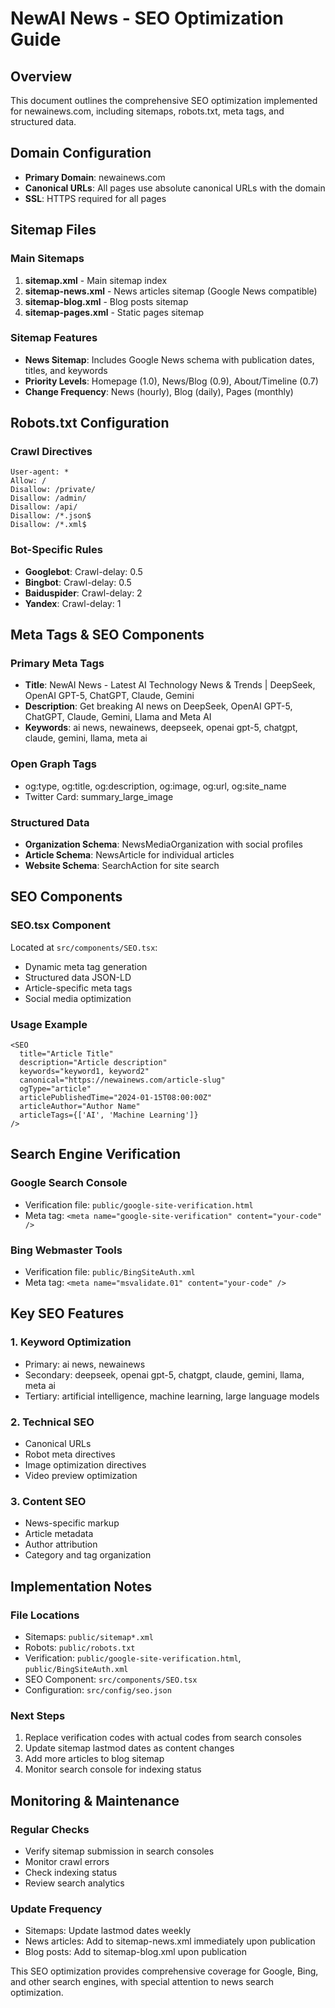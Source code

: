 # NewAI News - SEO Optimization Guide

## Overview
This document outlines the comprehensive SEO optimization implemented for newainews.com, including sitemaps, robots.txt, meta tags, and structured data.

## Domain Configuration
- **Primary Domain**: newainews.com
- **Canonical URLs**: All pages use absolute canonical URLs with the domain
- **SSL**: HTTPS required for all pages

## Sitemap Files

### Main Sitemaps
1. **sitemap.xml** - Main sitemap index
2. **sitemap-news.xml** - News articles sitemap (Google News compatible)
3. **sitemap-blog.xml** - Blog posts sitemap
4. **sitemap-pages.xml** - Static pages sitemap

### Sitemap Features
- **News Sitemap**: Includes Google News schema with publication dates, titles, and keywords
- **Priority Levels**: Homepage (1.0), News/Blog (0.9), About/Timeline (0.7)
- **Change Frequency**: News (hourly), Blog (daily), Pages (monthly)

## Robots.txt Configuration

### Crawl Directives
```
User-agent: *
Allow: /
Disallow: /private/
Disallow: /admin/
Disallow: /api/
Disallow: /*.json$
Disallow: /*.xml$
```

### Bot-Specific Rules
- **Googlebot**: Crawl-delay: 0.5
- **Bingbot**: Crawl-delay: 0.5
- **Baiduspider**: Crawl-delay: 2
- **Yandex**: Crawl-delay: 1

## Meta Tags & SEO Components

### Primary Meta Tags
- **Title**: NewAI News - Latest AI Technology News & Trends | DeepSeek, OpenAI GPT-5, ChatGPT, Claude, Gemini
- **Description**: Get breaking AI news on DeepSeek, OpenAI GPT-5, ChatGPT, Claude, Gemini, Llama and Meta AI
- **Keywords**: ai news, newainews, deepseek, openai gpt-5, chatgpt, claude, gemini, llama, meta ai

### Open Graph Tags
- og:type, og:title, og:description, og:image, og:url, og:site_name
- Twitter Card: summary_large_image

### Structured Data
- **Organization Schema**: NewsMediaOrganization with social profiles
- **Article Schema**: NewsArticle for individual articles
- **Website Schema**: SearchAction for site search

## SEO Components

### SEO.tsx Component
Located at `src/components/SEO.tsx`:
- Dynamic meta tag generation
- Structured data JSON-LD
- Article-specific meta tags
- Social media optimization

### Usage Example
```tsx
<SEO
  title="Article Title"
  description="Article description"
  keywords="keyword1, keyword2"
  canonical="https://newainews.com/article-slug"
  ogType="article"
  articlePublishedTime="2024-01-15T08:00:00Z"
  articleAuthor="Author Name"
  articleTags={['AI', 'Machine Learning']}
/>
```

## Search Engine Verification

### Google Search Console
- Verification file: `public/google-site-verification.html`
- Meta tag: `<meta name="google-site-verification" content="your-code" />`

### Bing Webmaster Tools
- Verification file: `public/BingSiteAuth.xml`
- Meta tag: `<meta name="msvalidate.01" content="your-code" />`

## Key SEO Features

### 1. Keyword Optimization
- Primary: ai news, newainews
- Secondary: deepseek, openai gpt-5, chatgpt, claude, gemini, llama, meta ai
- Tertiary: artificial intelligence, machine learning, large language models

### 2. Technical SEO
- Canonical URLs
- Robot meta directives
- Image optimization directives
- Video preview optimization

### 3. Content SEO
- News-specific markup
- Article metadata
- Author attribution
- Category and tag organization

## Implementation Notes

### File Locations
- Sitemaps: `public/sitemap*.xml`
- Robots: `public/robots.txt`
- Verification: `public/google-site-verification.html`, `public/BingSiteAuth.xml`
- SEO Component: `src/components/SEO.tsx`
- Configuration: `src/config/seo.json`

### Next Steps
1. Replace verification codes with actual codes from search consoles
2. Update sitemap lastmod dates as content changes
3. Add more articles to blog sitemap
4. Monitor search console for indexing status

## Monitoring & Maintenance

### Regular Checks
- Verify sitemap submission in search consoles
- Monitor crawl errors
- Check indexing status
- Review search analytics

### Update Frequency
- Sitemaps: Update lastmod dates weekly
- News articles: Add to sitemap-news.xml immediately upon publication
- Blog posts: Add to sitemap-blog.xml upon publication

This SEO optimization provides comprehensive coverage for Google, Bing, and other search engines, with special attention to news search optimization.